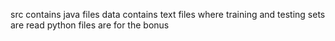 src contains java files
data contains text files where training and testing sets are read
python files are for the bonus